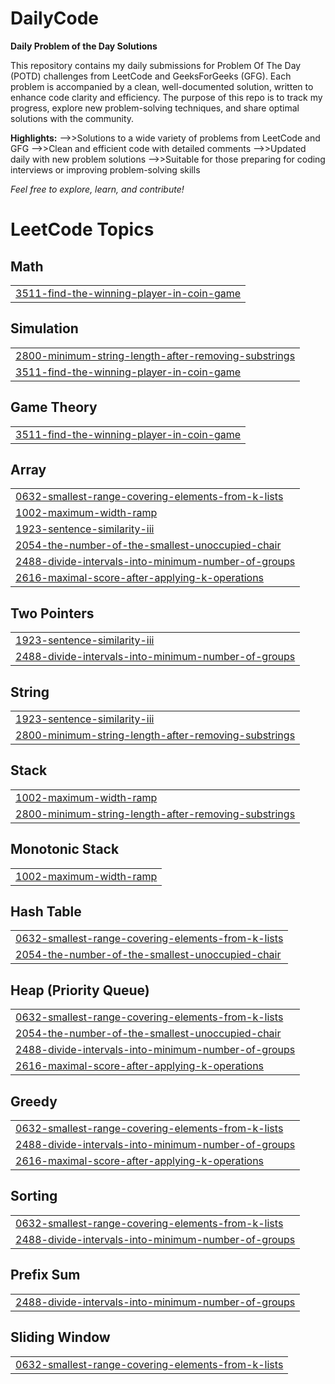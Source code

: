 # DailyCode
**Daily Problem of the Day Solutions**

This repository contains my daily submissions for Problem Of The Day (POTD) challenges from LeetCode and GeeksForGeeks (GFG). Each problem is accompanied by a clean, well-documented solution, written to enhance code clarity and efficiency. The purpose of this repo is to track my progress, explore new problem-solving techniques, and share optimal solutions with the community.

__Highlights:__
-->>Solutions to a wide variety of problems from LeetCode and GFG
-->>Clean and efficient code with detailed comments
-->>Updated daily with new problem solutions
-->>Suitable for those preparing for coding interviews or improving problem-solving skills

*Feel free to explore, learn, and contribute!*
<!---LeetCode Topics Start-->
# LeetCode Topics
## Math
|  |
| ------- |
| [3511-find-the-winning-player-in-coin-game](https://github.com/shane-Coder/DailyCode/tree/master/3511-find-the-winning-player-in-coin-game) |
## Simulation
|  |
| ------- |
| [2800-minimum-string-length-after-removing-substrings](https://github.com/shane-Coder/DailyCode/tree/master/2800-minimum-string-length-after-removing-substrings) |
| [3511-find-the-winning-player-in-coin-game](https://github.com/shane-Coder/DailyCode/tree/master/3511-find-the-winning-player-in-coin-game) |
## Game Theory
|  |
| ------- |
| [3511-find-the-winning-player-in-coin-game](https://github.com/shane-Coder/DailyCode/tree/master/3511-find-the-winning-player-in-coin-game) |
## Array
|  |
| ------- |
| [0632-smallest-range-covering-elements-from-k-lists](https://github.com/shane-Coder/DailyCode/tree/master/0632-smallest-range-covering-elements-from-k-lists) |
| [1002-maximum-width-ramp](https://github.com/shane-Coder/DailyCode/tree/master/1002-maximum-width-ramp) |
| [1923-sentence-similarity-iii](https://github.com/shane-Coder/DailyCode/tree/master/1923-sentence-similarity-iii) |
| [2054-the-number-of-the-smallest-unoccupied-chair](https://github.com/shane-Coder/DailyCode/tree/master/2054-the-number-of-the-smallest-unoccupied-chair) |
| [2488-divide-intervals-into-minimum-number-of-groups](https://github.com/shane-Coder/DailyCode/tree/master/2488-divide-intervals-into-minimum-number-of-groups) |
| [2616-maximal-score-after-applying-k-operations](https://github.com/shane-Coder/DailyCode/tree/master/2616-maximal-score-after-applying-k-operations) |
## Two Pointers
|  |
| ------- |
| [1923-sentence-similarity-iii](https://github.com/shane-Coder/DailyCode/tree/master/1923-sentence-similarity-iii) |
| [2488-divide-intervals-into-minimum-number-of-groups](https://github.com/shane-Coder/DailyCode/tree/master/2488-divide-intervals-into-minimum-number-of-groups) |
## String
|  |
| ------- |
| [1923-sentence-similarity-iii](https://github.com/shane-Coder/DailyCode/tree/master/1923-sentence-similarity-iii) |
| [2800-minimum-string-length-after-removing-substrings](https://github.com/shane-Coder/DailyCode/tree/master/2800-minimum-string-length-after-removing-substrings) |
## Stack
|  |
| ------- |
| [1002-maximum-width-ramp](https://github.com/shane-Coder/DailyCode/tree/master/1002-maximum-width-ramp) |
| [2800-minimum-string-length-after-removing-substrings](https://github.com/shane-Coder/DailyCode/tree/master/2800-minimum-string-length-after-removing-substrings) |
## Monotonic Stack
|  |
| ------- |
| [1002-maximum-width-ramp](https://github.com/shane-Coder/DailyCode/tree/master/1002-maximum-width-ramp) |
## Hash Table
|  |
| ------- |
| [0632-smallest-range-covering-elements-from-k-lists](https://github.com/shane-Coder/DailyCode/tree/master/0632-smallest-range-covering-elements-from-k-lists) |
| [2054-the-number-of-the-smallest-unoccupied-chair](https://github.com/shane-Coder/DailyCode/tree/master/2054-the-number-of-the-smallest-unoccupied-chair) |
## Heap (Priority Queue)
|  |
| ------- |
| [0632-smallest-range-covering-elements-from-k-lists](https://github.com/shane-Coder/DailyCode/tree/master/0632-smallest-range-covering-elements-from-k-lists) |
| [2054-the-number-of-the-smallest-unoccupied-chair](https://github.com/shane-Coder/DailyCode/tree/master/2054-the-number-of-the-smallest-unoccupied-chair) |
| [2488-divide-intervals-into-minimum-number-of-groups](https://github.com/shane-Coder/DailyCode/tree/master/2488-divide-intervals-into-minimum-number-of-groups) |
| [2616-maximal-score-after-applying-k-operations](https://github.com/shane-Coder/DailyCode/tree/master/2616-maximal-score-after-applying-k-operations) |
## Greedy
|  |
| ------- |
| [0632-smallest-range-covering-elements-from-k-lists](https://github.com/shane-Coder/DailyCode/tree/master/0632-smallest-range-covering-elements-from-k-lists) |
| [2488-divide-intervals-into-minimum-number-of-groups](https://github.com/shane-Coder/DailyCode/tree/master/2488-divide-intervals-into-minimum-number-of-groups) |
| [2616-maximal-score-after-applying-k-operations](https://github.com/shane-Coder/DailyCode/tree/master/2616-maximal-score-after-applying-k-operations) |
## Sorting
|  |
| ------- |
| [0632-smallest-range-covering-elements-from-k-lists](https://github.com/shane-Coder/DailyCode/tree/master/0632-smallest-range-covering-elements-from-k-lists) |
| [2488-divide-intervals-into-minimum-number-of-groups](https://github.com/shane-Coder/DailyCode/tree/master/2488-divide-intervals-into-minimum-number-of-groups) |
## Prefix Sum
|  |
| ------- |
| [2488-divide-intervals-into-minimum-number-of-groups](https://github.com/shane-Coder/DailyCode/tree/master/2488-divide-intervals-into-minimum-number-of-groups) |
## Sliding Window
|  |
| ------- |
| [0632-smallest-range-covering-elements-from-k-lists](https://github.com/shane-Coder/DailyCode/tree/master/0632-smallest-range-covering-elements-from-k-lists) |
<!---LeetCode Topics End-->